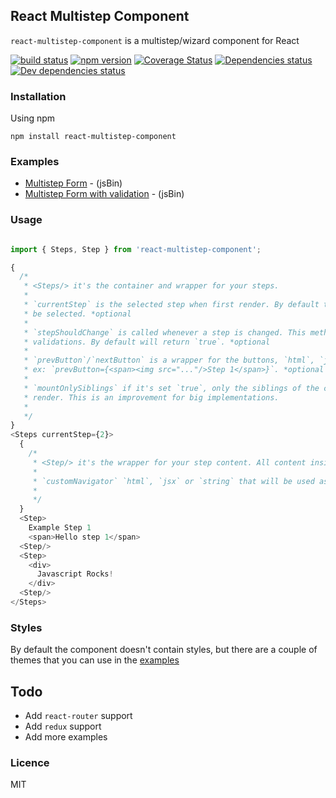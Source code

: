 ## React Multistep Component

`react-multistep-component` is a multistep/wizard component for React

[![build status](https://img.shields.io/travis/loverajoel/react-multistep-component/master.svg?style=flat-square)](https://travis-ci.org/loverajoel/react-multistep-component)
[![npm version](https://img.shields.io/npm/v/react-multistep-component.svg?style=flat-square)](https://www.npmjs.com/package/react-multistep-component)
[![Coverage Status](https://coveralls.io/repos/github/loverajoel/react-multistep-component/badge.svg?branch=master)](https://coveralls.io/github/loverajoel/react-multistep-component?branch=master)
[![Dependencies status](https://david-dm.org/loverajoel/react-multistep-component.svg)](https://david-dm.org/loverajoel/react-multistep-component)
[![Dev dependencies status](https://david-dm.org/loverajoel/react-multistep-component/dev-status.svg)](https://david-dm.org/loverajoel/react-multistep-component#info=devDependencies)

### Installation

Using npm
```
npm install react-multistep-component
```

### Examples

- [Multistep Form](https://output.jsbin.com/luyokuf) - (jsBin)
- [Multistep Form with validation](https://output.jsbin.com/yijopa) - (jsBin)

### Usage

```js

import { Steps, Step } from 'react-multistep-component';

{
  /*
   * <Steps/> it's the container and wrapper for your steps.
   *
   * `currentStep` is the selected step when first render. By default the first (1) step will
   * be selected. *optional
   *
   * `stepShouldChange` is called whenever a step is changed. This method can be used for
   * validations. By default will return `true`. *optional
   *
   * `prevButton`/`nextButton` is a wrapper for the buttons, `html`, `jsx` or `string` can be included.
   * ex: `prevButton={<span><img src="..."/>Step 1</span>}`. *optional
   *
   * `mountOnlySiblings` if it's set `true`, only the siblings of the currently active  step will be
   * render. This is an improvement for big implementations.
   *
   */
}
<Steps currentStep={2}>
  {
    /*
     * <Step/> it's the wrapper for your step content. All content inside this will be tranclude.
     *
     * `customNavigator` `html`, `jsx` or `string` that will be used as a label of the step. *optional
     *
     */
  }
  <Step>
    Example Step 1
    <span>Hello step 1</span>
  <Step/>
  <Step>
    <div>
      Javascript Rocks!
    </div>
  <Step/>
</Steps>

```

### Styles

By default the component doesn't contain styles, but there are a couple of themes that you can use
in the [examples](https://github.com/loverajoel/react-multistep-component#examples)

## Todo

- Add `react-router` support
- Add `redux` support
- Add more examples

### Licence
MIT
